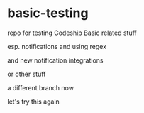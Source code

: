 # basic-testing
repo for testing Codeship Basic related stuff

esp. notifications and using regex

and new notification integrations

or other stuff

a different branch now

let's try this again
